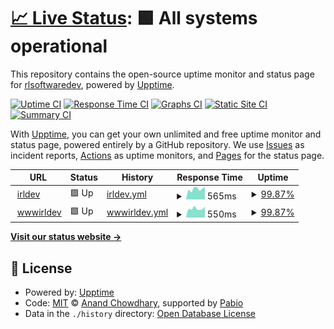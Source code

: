 # [📈 Live Status](https://rlsoftwaredev.github.io/uptimechecker): <!--live status--> **🟩 All systems operational**

This repository contains the open-source uptime monitor and status page for [rlsoftwaredev](https://rlsoftwaredev.github.io/uptimechecker), powered by [Upptime](https://github.com/upptime/upptime).

[![Uptime CI](https://github.com/rlsoftwaredev/uptimechecker/workflows/Uptime%20CI/badge.svg)](https://github.com/rlsoftwaredev/uptimechecker/actions?query=workflow%3A%22Uptime+CI%22)
[![Response Time CI](https://github.com/rlsoftwaredev/uptimechecker/workflows/Response%20Time%20CI/badge.svg)](https://github.com/rlsoftwaredev/uptimechecker/actions?query=workflow%3A%22Response+Time+CI%22)
[![Graphs CI](https://github.com/rlsoftwaredev/uptimechecker/workflows/Graphs%20CI/badge.svg)](https://github.com/rlsoftwaredev/uptimechecker/actions?query=workflow%3A%22Graphs+CI%22)
[![Static Site CI](https://github.com/rlsoftwaredev/uptimechecker/workflows/Static%20Site%20CI/badge.svg)](https://github.com/rlsoftwaredev/uptimechecker/actions?query=workflow%3A%22Static+Site+CI%22)
[![Summary CI](https://github.com/rlsoftwaredev/uptimechecker/workflows/Summary%20CI/badge.svg)](https://github.com/rlsoftwaredev/uptimechecker/actions?query=workflow%3A%22Summary+CI%22)

With [Upptime](https://upptime.js.org), you can get your own unlimited and free uptime monitor and status page, powered entirely by a GitHub repository. We use [Issues](https://github.com/rlsoftwaredev/uptimechecker/issues) as incident reports, [Actions](https://github.com/rlsoftwaredev/uptimechecker/actions) as uptime monitors, and [Pages](https://rlsoftwaredev.github.io/uptimechecker) for the status page.

<!--start: status pages-->
<!-- This summary is generated by Upptime (https://github.com/upptime/upptime) -->
<!-- Do not edit this manually, your changes will be overwritten -->
<!-- prettier-ignore -->
| URL | Status | History | Response Time | Uptime |
| --- | ------ | ------- | ------------- | ------ |
| <img alt="" src="https://icons.duckduckgo.com/ip3/irldev.xyz.ico" height="13"> [irldev](https://irldev.xyz) | 🟩 Up | [irldev.yml](https://github.com/RLSoftwareDev/uptimechecker/commits/HEAD/history/irldev.yml) | <details><summary><img alt="Response time graph" src="./graphs/irldev/response-time-week.png" height="20"> 565ms</summary><br><a href="https://rlsoftwaredev.github.io/uptimechecker/history/irldev"><img alt="Response time 506" src="https://img.shields.io/endpoint?url=https%3A%2F%2Fraw.githubusercontent.com%2FRLSoftwareDev%2Fuptimechecker%2FHEAD%2Fapi%2Firldev%2Fresponse-time.json"></a><br><a href="https://rlsoftwaredev.github.io/uptimechecker/history/irldev"><img alt="24-hour response time 583" src="https://img.shields.io/endpoint?url=https%3A%2F%2Fraw.githubusercontent.com%2FRLSoftwareDev%2Fuptimechecker%2FHEAD%2Fapi%2Firldev%2Fresponse-time-day.json"></a><br><a href="https://rlsoftwaredev.github.io/uptimechecker/history/irldev"><img alt="7-day response time 565" src="https://img.shields.io/endpoint?url=https%3A%2F%2Fraw.githubusercontent.com%2FRLSoftwareDev%2Fuptimechecker%2FHEAD%2Fapi%2Firldev%2Fresponse-time-week.json"></a><br><a href="https://rlsoftwaredev.github.io/uptimechecker/history/irldev"><img alt="30-day response time 506" src="https://img.shields.io/endpoint?url=https%3A%2F%2Fraw.githubusercontent.com%2FRLSoftwareDev%2Fuptimechecker%2FHEAD%2Fapi%2Firldev%2Fresponse-time-month.json"></a><br><a href="https://rlsoftwaredev.github.io/uptimechecker/history/irldev"><img alt="1-year response time 506" src="https://img.shields.io/endpoint?url=https%3A%2F%2Fraw.githubusercontent.com%2FRLSoftwareDev%2Fuptimechecker%2FHEAD%2Fapi%2Firldev%2Fresponse-time-year.json"></a></details> | <details><summary><a href="https://rlsoftwaredev.github.io/uptimechecker/history/irldev">99.87%</a></summary><a href="https://rlsoftwaredev.github.io/uptimechecker/history/irldev"><img alt="All-time uptime 99.62%" src="https://img.shields.io/endpoint?url=https%3A%2F%2Fraw.githubusercontent.com%2FRLSoftwareDev%2Fuptimechecker%2FHEAD%2Fapi%2Firldev%2Fuptime.json"></a><br><a href="https://rlsoftwaredev.github.io/uptimechecker/history/irldev"><img alt="24-hour uptime 99.09%" src="https://img.shields.io/endpoint?url=https%3A%2F%2Fraw.githubusercontent.com%2FRLSoftwareDev%2Fuptimechecker%2FHEAD%2Fapi%2Firldev%2Fuptime-day.json"></a><br><a href="https://rlsoftwaredev.github.io/uptimechecker/history/irldev"><img alt="7-day uptime 99.87%" src="https://img.shields.io/endpoint?url=https%3A%2F%2Fraw.githubusercontent.com%2FRLSoftwareDev%2Fuptimechecker%2FHEAD%2Fapi%2Firldev%2Fuptime-week.json"></a><br><a href="https://rlsoftwaredev.github.io/uptimechecker/history/irldev"><img alt="30-day uptime 99.62%" src="https://img.shields.io/endpoint?url=https%3A%2F%2Fraw.githubusercontent.com%2FRLSoftwareDev%2Fuptimechecker%2FHEAD%2Fapi%2Firldev%2Fuptime-month.json"></a><br><a href="https://rlsoftwaredev.github.io/uptimechecker/history/irldev"><img alt="1-year uptime 99.62%" src="https://img.shields.io/endpoint?url=https%3A%2F%2Fraw.githubusercontent.com%2FRLSoftwareDev%2Fuptimechecker%2FHEAD%2Fapi%2Firldev%2Fuptime-year.json"></a></details>
| <img alt="" src="https://icons.duckduckgo.com/ip3/www.irldev.xyz.ico" height="13"> [wwwirldev](https://www.irldev.xyz) | 🟩 Up | [wwwirldev.yml](https://github.com/RLSoftwareDev/uptimechecker/commits/HEAD/history/wwwirldev.yml) | <details><summary><img alt="Response time graph" src="./graphs/wwwirldev/response-time-week.png" height="20"> 550ms</summary><br><a href="https://rlsoftwaredev.github.io/uptimechecker/history/wwwirldev"><img alt="Response time 477" src="https://img.shields.io/endpoint?url=https%3A%2F%2Fraw.githubusercontent.com%2FRLSoftwareDev%2Fuptimechecker%2FHEAD%2Fapi%2Fwwwirldev%2Fresponse-time.json"></a><br><a href="https://rlsoftwaredev.github.io/uptimechecker/history/wwwirldev"><img alt="24-hour response time 570" src="https://img.shields.io/endpoint?url=https%3A%2F%2Fraw.githubusercontent.com%2FRLSoftwareDev%2Fuptimechecker%2FHEAD%2Fapi%2Fwwwirldev%2Fresponse-time-day.json"></a><br><a href="https://rlsoftwaredev.github.io/uptimechecker/history/wwwirldev"><img alt="7-day response time 550" src="https://img.shields.io/endpoint?url=https%3A%2F%2Fraw.githubusercontent.com%2FRLSoftwareDev%2Fuptimechecker%2FHEAD%2Fapi%2Fwwwirldev%2Fresponse-time-week.json"></a><br><a href="https://rlsoftwaredev.github.io/uptimechecker/history/wwwirldev"><img alt="30-day response time 477" src="https://img.shields.io/endpoint?url=https%3A%2F%2Fraw.githubusercontent.com%2FRLSoftwareDev%2Fuptimechecker%2FHEAD%2Fapi%2Fwwwirldev%2Fresponse-time-month.json"></a><br><a href="https://rlsoftwaredev.github.io/uptimechecker/history/wwwirldev"><img alt="1-year response time 477" src="https://img.shields.io/endpoint?url=https%3A%2F%2Fraw.githubusercontent.com%2FRLSoftwareDev%2Fuptimechecker%2FHEAD%2Fapi%2Fwwwirldev%2Fresponse-time-year.json"></a></details> | <details><summary><a href="https://rlsoftwaredev.github.io/uptimechecker/history/wwwirldev">99.87%</a></summary><a href="https://rlsoftwaredev.github.io/uptimechecker/history/wwwirldev"><img alt="All-time uptime 99.62%" src="https://img.shields.io/endpoint?url=https%3A%2F%2Fraw.githubusercontent.com%2FRLSoftwareDev%2Fuptimechecker%2FHEAD%2Fapi%2Fwwwirldev%2Fuptime.json"></a><br><a href="https://rlsoftwaredev.github.io/uptimechecker/history/wwwirldev"><img alt="24-hour uptime 99.09%" src="https://img.shields.io/endpoint?url=https%3A%2F%2Fraw.githubusercontent.com%2FRLSoftwareDev%2Fuptimechecker%2FHEAD%2Fapi%2Fwwwirldev%2Fuptime-day.json"></a><br><a href="https://rlsoftwaredev.github.io/uptimechecker/history/wwwirldev"><img alt="7-day uptime 99.87%" src="https://img.shields.io/endpoint?url=https%3A%2F%2Fraw.githubusercontent.com%2FRLSoftwareDev%2Fuptimechecker%2FHEAD%2Fapi%2Fwwwirldev%2Fuptime-week.json"></a><br><a href="https://rlsoftwaredev.github.io/uptimechecker/history/wwwirldev"><img alt="30-day uptime 99.62%" src="https://img.shields.io/endpoint?url=https%3A%2F%2Fraw.githubusercontent.com%2FRLSoftwareDev%2Fuptimechecker%2FHEAD%2Fapi%2Fwwwirldev%2Fuptime-month.json"></a><br><a href="https://rlsoftwaredev.github.io/uptimechecker/history/wwwirldev"><img alt="1-year uptime 99.62%" src="https://img.shields.io/endpoint?url=https%3A%2F%2Fraw.githubusercontent.com%2FRLSoftwareDev%2Fuptimechecker%2FHEAD%2Fapi%2Fwwwirldev%2Fuptime-year.json"></a></details>

<!--end: status pages-->

[**Visit our status website →**](https://rlsoftwaredev.github.io/uptimechecker)

## 📄 License

- Powered by: [Upptime](https://github.com/upptime/upptime)
- Code: [MIT](./LICENSE) © [Anand Chowdhary](https://anandchowdhary.com), supported by [Pabio](https://pabio.com)
- Data in the `./history` directory: [Open Database License](https://opendatacommons.org/licenses/odbl/1-0/)
